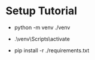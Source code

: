 # Setup Tutorial

- python -m venv ./venv

- .\venv\Scripts\activate

- pip install -r ./requirements.txt
